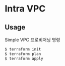 # Intra VPC

## Usage

Simple VPC 프로비저닝 명령 

```bash
$ terraform init
$ terraform plan
$ terraform apply
```

